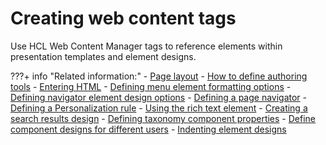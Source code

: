 # Creating web content tags

Use HCL Web Content Manager tags to reference elements within presentation templates and element designs.

???+ info "Related information:"
    - [Page layout](../../../../../../build_sites/create_sites/adding_pages_content_more/editing_page_settings/page_layout/index.md)
    - [How to define authoring tools](../../elements/authoringtools_element/authoring_tools_cmpnt/wcm_dev_elements_authoring-tools_examples.md)
    - [Entering HTML](../../elements/html_element/wcm_dev_elements_html_props.md)
    - [Defining menu element formatting options](../../elements/menu_element/wcm_dev_elements_menu_format.md)
    - [Defining navigator element design options](../../elements/navigator_element/wcm_dev_elements_navigator_using.md)
    - [Defining a page navigator](../../elements/page_nav_element/wcm_dev_elements_page-navigation_props.md)
    - [Defining a Personalization rule](../../elements/pzn_element/wcm_dev_elements_pzn_props.md)
    - [Using the rich text element](../../elements/richtext_element/wcm_dev_elements_rich-text_props.md)
    - [Creating a search results design](../../elements/search_element/wcm_dev_elements_search_props.md)
    - [Defining taxonomy component properties](../../elements/taxonomy_element/wcm_dev_elements_taxonomy_props.md)
    - [Define component designs for different users](../../elements/username_element/wcm_dev_elements_username_props.md)
    - [Indenting element designs](wcm_dev_elements_indents.md)
